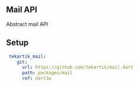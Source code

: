 ## Mail API

Abstract mail API

## Setup

```yaml
 tekartik_mail:
    git:
      url: https://github.com/tekartik/mail.dart
      path: packages/mail
      ref: dart3a
```